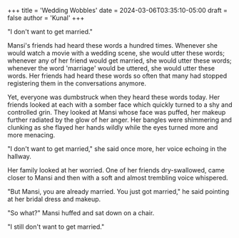 +++
title = 'Wedding Wobbles'
date = 2024-03-06T03:35:10-05:00
draft = false
author = 'Kunal'
+++

"I don't want to get married."

Mansi's friends had heard these words a hundred times. Whenever she would watch a movie with a wedding scene, she would utter these words; whenever any of her friend would get married, she would utter these words; whenever the word 'marriage' would be uttered, she would utter these words. Her friends had heard these words so often that many had stopped registering them in the conversations anymore.

Yet, everyone was dumbstruck when they heard these words today. Her friends looked at each with a somber face which quickly turned to a shy and controlled grin. They looked at Mansi whose face was puffed, her makeup further radiated by the glow of her anger. Her bangles were shimmering and clunking as she flayed her hands wildly while the eyes turned more and more menacing.

"I don't want to get married," she said once more, her voice echoing in the hallway.

Her family looked at her worried. One of her friends dry-swallowed, came closer to Mansi and then with a soft and almost trembling voice whispered.

"But Mansi, you are already married. You just got married," he said pointing at her bridal dress and makeup.

"So what?" Mansi huffed and sat down on a chair.

"I still don't want to get married."
